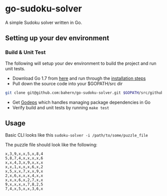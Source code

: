 # go-sudoku-solver

A simple Sudoku solver written in Go.

Setting up your dev environment
-----------
### Build & Unit Test
The following will setup your dev environment to build the project and run unit tests.

- Download Go 1.7 from [here](https://golang.org/dl/) and run through the [installation steps](https://golang.org/doc/install)
- Pull down the source code into your $GOPATH/src dir
```bash
git clone git@github.com:bahern/go-sudoku-solver.git $GOPATH/src/github.com/bahern/go-sudoku-solver
```
- Get [Godeps](https://github.com/tools/godep) which handles managing package dependencies in Go
- Verify build and unit tests by running `make test`

Usage
-----------
Basic CLI looks like this `sudoku-solver -i /path/to/some/puzzle_file`

The puzzle file should look like the following:
```
x,3,9,x,x,5,x,8,4
5,8,7,4,x,x,x,x,6
x,x,4,3,x,9,x,x,x
x,x,1,x,x,x,6,x,2
x,5,x,x,7,x,x,9,x
2,x,6,x,x,x,4,x,x
x,x,x,6,x,2,7,x,x
9,x,x,x,x,7,8,2,5
7,4,x,5,x,x,3,6,x
```